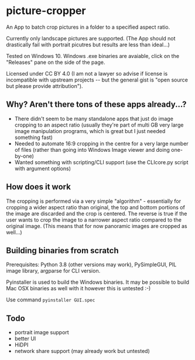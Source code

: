 # picture-cropper
An App to batch crop pictures in a folder to a specified aspect ratio.

Currently only landscape pictures are supported. (The App should not drastically fail with portrait picutres but results are less than ideal...)

Tested on Windows 10. Windows .exe binaries are avaiable, click on the "Releases" pane on the side of the page.

Licensed under CC BY 4.0 (I am not a lawyer so advise if license is incompatible with upstream projects -- but the general gist is "open source but please provide attribution").

## Why? Aren't there tons of these apps already...?

 - There didn't seem to be many standalone apps that just do image cropping to an aspect ratio (usually they're part of multi GB very large image manipulation programs, which is great but I just needed something fast)
 - Needed to automate 16:9 cropping in the centre for a very large number of files (rather than going into Windows Image viewer and doing one-by-one)
 - Wanted something with scripting/CLI support (use the CLIcore.py script with argument options)

## How does it work
The cropping is performed via a very simple "algorithm" - essentially for cropping a wider aspect ratio than original, the top and bottom portions of the image are discarded and the crop is centered. The reverse is true if the user wants to crop the image to a narrower aspect ratio compared to the original image. (This means that for now panoramic images are cropped as well...)

## Building binaries from scratch
Prerequisites: Python 3.8 (other versions may work), PySimpleGUI, PIL image library, argparse for CLI version.

Pyinstaller is used to build the Windows binaries. It may be possible to build Mac OSX binaries as well with it however this is untested :-)

Use command `pyinstaller GUI.spec`

## Todo
 - portrait image support
 - better UI
 - HiDPI
 - network share support (may already work but untested)
